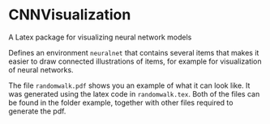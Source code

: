 # CNNVisualization
A Latex package for visualizing neural network models

Defines an environment `neuralnet` that contains several items that makes it easier to draw connected illustrations of items, for example for visualization of neural networks.

The file `randomwalk.pdf` shows you an example of what it can look
like. It was generated using the latex code in `randomwalk.tex`. Both
of the files can be found in the folder example, together with other
files required to generate the pdf.

